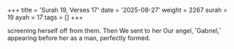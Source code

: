 +++
title = 'Surah 19, Verses 17'
date = '2025-08-27'
weight = 2267
surah = 19
ayah = 17
tags = []
+++

screening herself off from them. Then We sent to her Our angel, ˹Gabriel,˺ appearing before her as a man, perfectly formed.